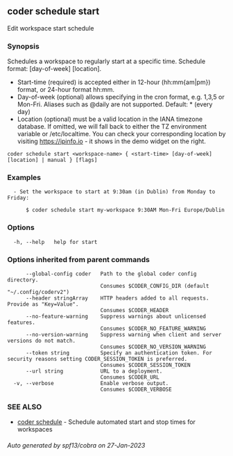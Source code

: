 ## coder schedule start

Edit workspace start schedule

### Synopsis

Schedules a workspace to regularly start at a specific time.
Schedule format: <start-time> [day-of-week] [location].

- Start-time (required) is accepted either in 12-hour (hh:mm{am|pm}) format, or 24-hour format hh:mm.
- Day-of-week (optional) allows specifying in the cron format, e.g. 1,3,5 or Mon-Fri.
  Aliases such as @daily are not supported.
  Default: \* (every day)
- Location (optional) must be a valid location in the IANA timezone database.
  If omitted, we will fall back to either the TZ environment variable or /etc/localtime.
  You can check your corresponding location by visiting https://ipinfo.io - it shows in the demo widget on the right.

```
coder schedule start <workspace-name> { <start-time> [day-of-week] [location] | manual } [flags]
```

### Examples

```
  - Set the workspace to start at 9:30am (in Dublin) from Monday to Friday:

      $ coder schedule start my-workspace 9:30AM Mon-Fri Europe/Dublin
```

### Options

```
  -h, --help   help for start
```

### Options inherited from parent commands

```
      --global-config coder   Path to the global coder config directory.
                              Consumes $CODER_CONFIG_DIR (default "~/.config/coderv2")
      --header stringArray    HTTP headers added to all requests. Provide as "Key=Value".
                              Consumes $CODER_HEADER
      --no-feature-warning    Suppress warnings about unlicensed features.
                              Consumes $CODER_NO_FEATURE_WARNING
      --no-version-warning    Suppress warning when client and server versions do not match.
                              Consumes $CODER_NO_VERSION_WARNING
      --token string          Specify an authentication token. For security reasons setting CODER_SESSION_TOKEN is preferred.
                              Consumes $CODER_SESSION_TOKEN
      --url string            URL to a deployment.
                              Consumes $CODER_URL
  -v, --verbose               Enable verbose output.
                              Consumes $CODER_VERBOSE
```

### SEE ALSO

- [coder schedule](coder_schedule.md) - Schedule automated start and stop times for workspaces

###### Auto generated by spf13/cobra on 27-Jan-2023
